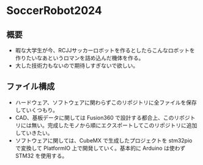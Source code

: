 # SoccerRobot2024

## 概要
* 暇な大学生が今、RCJJサッカーロボットを作るとしたらこんなロボットを作りたいなあというロマンを詰め込んだ機体を作る。
* 大した技術力もないので期待しすぎないで欲しい。

## ファイル構成
* ハードウェア、ソフトウェアに関わらずこのリポジトリに全ファイルを保存していくつもり。
* CAD、基板データに関しては Fusion360 で設計する都合上、このリポジトリには無い。完成したモノから順にエクスポートしてこのリポジトリに追加していきたい。
* ソフトウェアに関しては、CubeMX で生成したプロジェクトを stm32pio で変換して PlatformIO 上で開発していく。基本的に Arduino は使わず STM32 を使用する。

